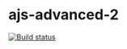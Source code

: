 # ajs-advanced-2
[![Build status](https://ci.appveyor.com/api/projects/status/nva8new26l0qp6x4?svg=true)](https://ci.appveyor.com/project/ADeoZ/ajs-advanced-2)
